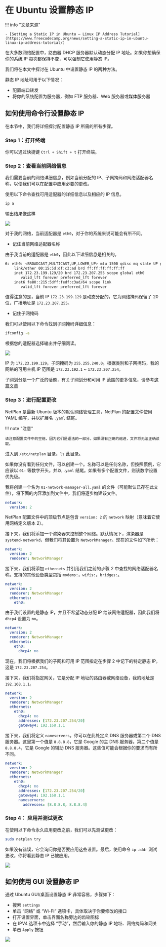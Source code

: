 # 在 Ubuntu 设置静态 IP

!!! info "文章来源"

    - [Setting a Static IP in Ubuntu – Linux IP Address Tutorial](https://www.freecodecamp.org/news/setting-a-static-ip-in-ubuntu-linux-ip-address-tutorial/)

在大多数网络配置中，路由器 DHCP 服务器默认动态分配 IP 地址。如果你想确保你的系统 IP 每次都保持不变，可以强制它使用静态 IP。

我们将在本文中探讨在 Ubuntu 中设置静态 IP 的两种方法。

静态 IP 地址可用于以下情况：

- 配置端口转发
- 将你的系统配置为服务器，例如 FTP 服务器、Web 服务器或媒体服务器

## 如何使用命令行设置静态 IP

在本节中，我们将详细探讨配置静态 IP 所需的所有步骤。

### Step 1：打开终端

你可以通过快捷键 `Ctrl + Shift + t` 打开终端。

### Step 2：查看当前网络信息

我们需要当前的网络详细信息，例如当前分配的 IP、子网掩码和网络适配器名称，以便我们可以在配置中应用必要的更改。

使用以下命令查找可用适配器的详细信息以及相应的 IP 信息。

```bash
ip a
```

输出结果像这样

![](../assets/setting_static_ip/ip_a.png)

对于我的网络，当前适配器是 `eth0`，对于你的系统来说可能会有所不同。

- 记住当前网络适配器名称

由于我当前的适配器是 `eth0`，因此以下详细信息是相关的。

```bash
6: eth0: <BROADCAST,MULTICAST,UP,LOWER_UP> mtu 1500 qdisc mq state UP group default qlen 1000
    link/ether 00:15:5d:df:c3:ad brd ff:ff:ff:ff:ff:ff
    inet 172.23.199.129/20 brd 172.23.207.255 scope global eth0
       valid_lft forever preferred_lft forever
    inet6 fe80::215:5dff:fedf:c3ad/64 scope link
       valid_lft forever preferred_lft forever
```

值得注意的是，当前 IP `172.23.199.129` 是动态分配的，它为网络掩码保留了 20 位，广播地址是 `172.23.207.255`。

- 记住子网掩码

我们可以使用以下命令找到子网掩码详细信息：

```bash
ifconfig -a
```

根据您的适配器选择输出并仔细阅读。

![](../assets/setting_static_ip/subnet.png)

IP 为 `172.23.199.129`，子网掩码为 `255.255.240.0`。根据类别和子网掩码，我的网络的可用主机 IP 范围是 `172.23.192.1` ~ `172.23.207.254`。

子网划分是一个广泛的话题，有关子网划分和可用 IP 范围的更多信息，请参考[这篇文章](https://www.freecodecamp.org/news/subnet-cheat-sheet-24-subnet-mask-30-26-27-29-and-other-ip-address-cidr-network-references/)

### Step 3：进行配置更改

NetPlan 是最新 Ubuntu 版本的默认网络管理工具，NetPlan 的配置文件使用 YAML 编写，并以扩展名 `.yaml` 结尾。

!!! note "注意"

    请注意配置文件中的空格，因为它们是语法的一部分。如果没有正确的缩进，文件将无法正确读取。

进入到 `/etc/netplan` 目录，`ls` 此目录。

如果你没有看到任何文件，可以创建一个。名称可以是任何名称，但按照惯例，它应该以 `01-` 等数字开头，并以 `.yaml` 结尾。如果有多个配置文件，则该数字设置优先级。

我将创建一个名为 `01-network-manager-all.yaml` 的文件（可能默认已存在此文件），将下面的内容添加到文件中，我们将逐步构建该文件。

```yaml
network:
  version: 2
```

NetPlan 配置文件中的顶级节点是包含 `version: 2` 的 `network` 映射（意味着它使用网络定义版本 2）。

接下来，我们将添加一个渲染器来控制整个网络。默认情况下，渲染器是 `systemd-networkd`，但我们将其设置为 `NetworkManager`。现在的文件如下所示：

```yaml
network:
  version: 2
  renderer: NetworkManager
```

接下来，我们将添加 `ethernets` 并引用我们之前的步骤 2 中查找的网络适配器名称。支持的其他设备类型包括 `modems:`，`wifis:`，`bridges:`。

```yaml
network:
  version: 2
  renderer: NetworkManager
  ethernets:
    eth0:
```

由于我们设置的是静态 IP，并且不希望动态分配 IP 给该网络适配器，因此我们将 `dhcp4` 设置为 `no`。

```yaml
network:
  version: 2
  renderer: NetworkManager
  ethernets:
    eth0:
      dhcp4: no
```

现在，我们将根据我们的子网和可用 IP 范围指定在步骤 2 中记下的特定静态 IP，这是 `172.23.207.254`。

接下来，我们将指定网关，它是分配 IP 地址的路由器或网络设备，我的地址是 `192.168.1.1`。

```yaml
network:
  version: 2
  renderer: NetworkManager
  ethernets:
    eth0:
      dhcp4: no
      addresses: [172.23.207.254/20]
      gateway4: 192.168.1.1
```

接下来，我们将定义 `nameservers`。你可以在此处定义 DNS 服务器或第二个 DNS 服务器。这里第一个值是 `8.8.8.8`，它是 Google 的主 DNS 服务器，第二个值是 `8.8.8.4`，它是 Google 的辅助 DNS 服务器。这些值可能会根据你的要求而有所不同。

```yaml
network:
  version: 2
  renderer: NetworkManager
  ethernets:
    eth0:
      dhcp4: no
      addresses: [172.23.207.254/20]
      gateway4: 192.168.1.1
      nameservers:
        addresses: [8.8.8.8, 8.8.8.4]
```

### Step 4： 应用并测试更改

在使用以下命令永久应用更改之前，我们可以先测试更改：

```bash
sudo netplan try
```

如果没有错误，它会询问你是否要应用这些设置。最后，使用命令 `ip addr` 测试更改，你将看到静态 IP 已被应用。

![](../assets/setting_static_ip/static_ip_applied.png)

## 如何使用 GUI 设置静态 IP

通过 Ubuntu GUI/桌面设置静态 IP 非常容易，步骤如下：

- 搜索 `settings`
- 单击 “网络” 或 “Wi-Fi” 选项卡，具体取决于你要修改的接口
- 打开设置界面，单击界面名称旁边的齿轮图标
- 在 IPV4 选项卡中选择 “手动”，然后输入你的静态 IP 地址、网络掩码和网关
- 单击 `Apply` 按钮

![](../assets/setting_static_ip/static_ip_by_gui.png)

